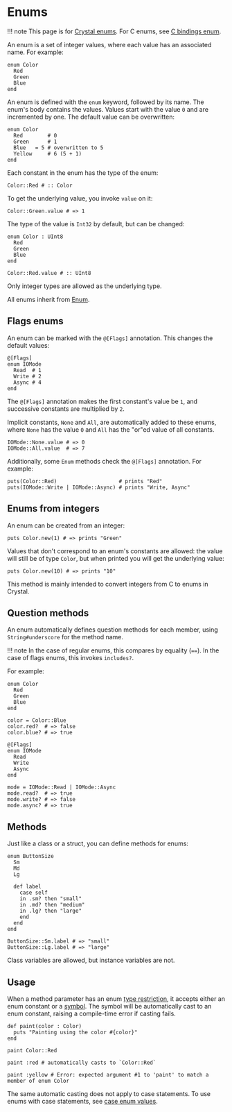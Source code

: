 # Enums

!!! note
    This page is for [Crystal enums](https://crystal-lang.org/api/Enum.html). For C enums, see [C bindings enum](c_bindings/enum.md).

An enum is a set of integer values, where each value has an associated name. For example:

```crystal
enum Color
  Red
  Green
  Blue
end
```

An enum is defined with the `enum` keyword, followed by its name. The enum's body contains the values. Values start with the value `0` and are incremented by one. The default value can be overwritten:

```crystal
enum Color
  Red        # 0
  Green      # 1
  Blue   = 5 # overwritten to 5
  Yellow     # 6 (5 + 1)
end
```

Each constant in the enum has the type of the enum:

```crystal
Color::Red # :: Color
```

To get the underlying value, you invoke `value` on it:

```crystal
Color::Green.value # => 1
```

The type of the value is `Int32` by default, but can be changed:

```crystal
enum Color : UInt8
  Red
  Green
  Blue
end

Color::Red.value # :: UInt8
```

Only integer types are allowed as the underlying type.

All enums inherit from [Enum](https://crystal-lang.org/api/Enum.html).

## Flags enums

An enum can be marked with the `@[Flags]` annotation. This changes the default values:

```crystal
@[Flags]
enum IOMode
  Read  # 1
  Write # 2
  Async # 4
end
```

The `@[Flags]` annotation makes the first constant's value be `1`, and successive constants are multiplied by `2`.

Implicit constants, `None` and `All`, are automatically added to these enums, where `None` has the value `0` and `All` has the "or"ed value of all constants.

```crystal
IOMode::None.value # => 0
IOMode::All.value  # => 7
```

Additionally, some `Enum` methods check the `@[Flags]` annotation. For example:

```crystal
puts(Color::Red)                    # prints "Red"
puts(IOMode::Write | IOMode::Async) # prints "Write, Async"
```

## Enums from integers

An enum can be created from an integer:

```crystal
puts Color.new(1) # => prints "Green"
```

Values that don't correspond to an enum's constants are allowed: the value will still be of type `Color`, but when printed you will get the underlying value:

```crystal
puts Color.new(10) # => prints "10"
```

This method is mainly intended to convert integers from C to enums in Crystal.

## Question methods

An enum automatically defines question methods for each member, using
`String#underscore` for the method name.

!!! note
    In the case of regular enums, this compares by equality (`==`). In the case of flags enums, this invokes `includes?`.

For example:

```crystal
enum Color
  Red
  Green
  Blue
end

color = Color::Blue
color.red?  # => false
color.blue? # => true

@[Flags]
enum IOMode
  Read
  Write
  Async
end

mode = IOMode::Read | IOMode::Async
mode.read?  # => true
mode.write? # => false
mode.async? # => true
```

## Methods

Just like a class or a struct, you can define methods for enums:

```crystal
enum ButtonSize
  Sm
  Md
  Lg

  def label
    case self
    in .sm? then "small"
    in .md? then "medium"
    in .lg? then "large"
    end
  end
end

ButtonSize::Sm.label # => "small"
ButtonSize::Lg.label # => "large"
```

Class variables are allowed, but instance variables are not.

## Usage

When a method parameter has an enum [type restriction](type_restrictions.md), it accepts either an enum constant or a [symbol](literals/symbol.md). The symbol will be automatically cast to an enum constant, raising a compile-time error if casting fails.

```crystal
def paint(color : Color)
  puts "Painting using the color #{color}"
end

paint Color::Red

paint :red # automatically casts to `Color::Red`

paint :yellow # Error: expected argument #1 to 'paint' to match a member of enum Color
```

The same automatic casting does not apply to case statements. To use enums with case statements, see [case enum values](case.md#enum-values).
